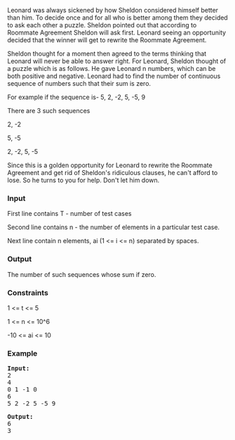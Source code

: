 <p>Leonard was always sickened by how Sheldon considered himself better than him. To decide once and for all who is better among them they decided to ask each other a puzzle. Sheldon pointed out that according to Roommate Agreement Sheldon will ask first. Leonard seeing an opportunity decided that the winner will get to rewrite the Roommate Agreement.</p>
<p>Sheldon thought for a moment then agreed to the terms thinking that Leonard will never be able to answer right. For Leonard, Sheldon thought of a puzzle which is as follows. He gave Leonard n numbers, which can be both positive and negative. Leonard had to find the number of continuous sequence of numbers such that their sum is zero.</p>
<p>For example if the sequence is- 5, 2, -2, 5, -5, 9</p>
<p>There are 3 such sequences</p>
<p>2, -2</p>
<p>5, -5</p>
<p>2, -2, 5, -5</p>
<p>Since this is a golden opportunity for Leonard to rewrite the Roommate Agreement and get rid of Sheldon's ridiculous clauses, he can't afford to lose. So he turns to you for help. Don't let him down.</p>

<h3>Input</h3>
<p>First line contains T - number of test cases</p>
<p>Second line contains n - the number of elements in a particular test case.</p>
<p>Next line contain n elements, ai&nbsp;(1 &lt;= i &lt;=  n) separated by spaces.</p>

<h3>Output</h3>
<p>The number of such sequences whose sum if zero.</p>

<h3>Constraints</h3>
<p>1 &lt;= t &lt;= 5</p>
<p>1 &lt;= n &lt;= 10^6</p>
<p>-10 &lt;= ai &lt;= 10</p>

<h3>Example</h3>
<pre><strong>Input:</strong>
2
4
0 1 -1 0
6
5 2 -2 5 -5 9</pre>

<pre><strong>Output:</strong>
6
3</pre>